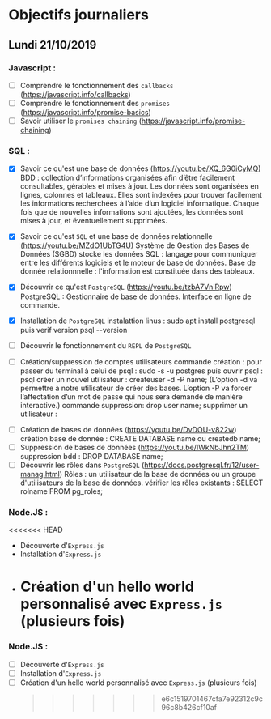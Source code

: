 # Objectifs journaliers

## Lundi 21/10/2019

### Javascript :

- [ ] Comprendre le fonctionnement des `callbacks` (https://javascript.info/callbacks)
- [ ] Comprendre le fonctionnement des `promises` (https://javascript.info/promise-basics)
- [ ] Savoir utiliser le `promises chaining` (https://javascript.info/promise-chaining)

### SQL :

- [x] Savoir ce qu'est une base de données (https://youtu.be/XQ_6G0iCyMQ)
      BDD : collection d’informations organisées afin d’être facilement consultables, gérables et mises à jour.
      Les données sont organisées en lignes, colonnes et tableaux.
      Elles sont indexées pour trouver facilement les informations recherchées à l’aide d’un logiciel informatique. Chaque fois que de nouvelles informations sont ajoutées, les données sont mises à jour, et éventuellement supprimées.
- [x] Savoir ce qu'est `SQL` et une base de données relationnelle (https://youtu.be/MZdO1UbTG4U)
      Système de Gestion des Bases de Données (SGBD) stocke les données
      SQL : langage pour communiquer entre les différents logiciels et le moteur de base de données.
      Base de donnée relationnnelle : l'information est constituée dans des tableaux.

- [x] Découvrir ce qu'est `PostgreSQL` (https://youtu.be/tzbA7VniRpw)
      PostgreSQL : Gestionnaire de base de données. Interface en ligne de commande.
- [x] Installation de `PostgreSQL`
      instalattion linus : sudo apt install postgresql puis verif version psql --version
- [ ] Découvrir le fonctionnement du `REPL` de `PostgreSQL`
- [ ] Création/suppression de comptes utilisateurs
      commande création :
      pour passer du terminal à celui de psql : sudo -s -u postgres
      puis ouvrir psql : psql
      créer un nouvel utilisateur : createuser -d -P name;
      (L’option -d va permettre à notre utilisateur de créer des bases. L’option -P va forcer l’affectation d’un mot de passe qui nous sera demandé de manière interactive.)
      commande suppression: drop user name;
      supprimer un utilisateur :

* [ ] Création de bases de données (https://youtu.be/DvDOU-v822w)
      création base de donnée : CREATE DATABASE name ou createdb name;
* [ ] Suppression de bases de données (https://youtu.be/IWkNbJhn2TM)
      suppression bdd : DROP DATABASE name;
* [ ] Découvrir les rôles dans `PostgreSQL` (https://docs.postgresql.fr/12/user-manag.html)
      Rôles : un utilisateur de la base de données ou un groupe d'utilisateurs de la base de données.
      vérifier les rôles existants : SELECT rolname FROM pg_roles;

### Node.JS :

<<<<<<< HEAD

- Découverte d'`Express.js`
- Installation d'`Express.js`
- # Création d'un hello world personnalisé avec `Express.js` (plusieurs fois)

### Node.JS :

- [ ] Découverte d'`Express.js`
- [ ] Installation d'`Express.js`
- [ ] Création d'un hello world personnalisé avec `Express.js` (plusieurs fois)
  > > > > > > > e6c1519701467cfa7e92312c9c96c8b426cf10af
